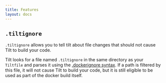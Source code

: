 ```yaml
---
title: Features
layout: docs
---
```


`.tiltignore`
---
`.tiltignore` allows you to tell tilt about file changes that should not cause Tilt to build your code.

Tilt looks for a file named `.tiltignore` in the same directory as your `Tiltfile` and parses it using the [.dockerignore syntax](https://docs.docker.com/engine/reference/builder/#dockerignore-file). If a path is filtered by this file, it will not cause Tilt to build your code, but it is still eligible to be used as part of the docker build itself.
